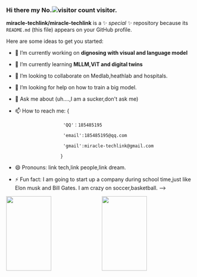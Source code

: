 ### Hi there my No.![visitor count](https://profile-counter.glitch.me/miracle-techlink/count.svg) visitor.


**miracle-techlink/miracle-techlink** is a ✨ _special_ ✨ repository because its `README.md` (this file) appears on your GitHub profile.

Here are some ideas to get you started:

- 🔭 I’m currently working on **dignosing with visual and language model**
- 🌱 I’m currently learning **MLLM,ViT and digital twins**
- 👯 I’m looking to collaborate on Medlab,heathlab and hospitals.
- 🤔 I’m looking for help on how to train a big model.
- 💬 Ask me about (uh....,I am a sucker,don't ask me)
- 📫 How to reach me: {
  
                        'QQ'：185485195
  
                        'email':185485195@qq.com
  
                        'gmail':miracle-techlink@gmail.com
  
                       }
- 😄 Pronouns: link tech,link people,link dream.
- ⚡ Fun fact: I am going to start up a company during school time,just like Elon musk and Bill Gates.
                I am crazy on soccer,basketball.
-->

<div style="display: flex; justify-content: space-between;">
    <img src="https://github-readme-stats.vercel.app/api?username=miracle-techlink&show_icons=true&theme=tokyonight&count_private=true" style="width: 49%; height: 200px;"/>
    <img src="https://github-readme-stats.vercel.app/api/top-langs/?username=miracle-techlink&theme=tokyonight&layout=compact" style="width: 49%; height: 200px;"/>
</div>

